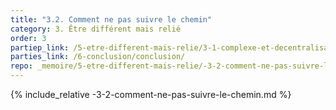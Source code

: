 ```yaml
---
title: "3.2. Comment ne pas suivre le chemin"
category: 3. Être différent mais relié
order: 3
partiep_link: /5-etre-different-mais-relie/3-1-complexe-et-decentralisation/
parties_link: /6-conclusion/conclusion/
repo: _memoire/5-etre-different-mais-relie/-3-2-comment-ne-pas-suivre-le-chemin.md
---
```

{% include_relative -3-2-comment-ne-pas-suivre-le-chemin.md %}
